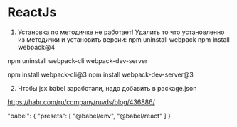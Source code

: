 # ReactJs

1) Установка по методичке не работает! 
Удалить то что установленно из методички и установить версии: 
npm uninstall webpack
npm install webpack@4

npm uninstall webpack-cli webpack-dev-server

npm install webpack-cli@3
npm install webpack-dev-server@3

2) Чтобы jsx babel заработали, надо добавить  в package.json 

https://habr.com/ru/company/ruvds/blog/436886/

"babel": {
    "presets": [
      "@babel/env",
      "@babel/react"
    ]
  }